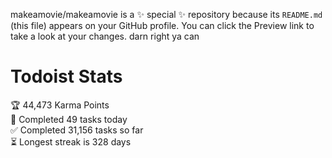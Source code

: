 makeamovie/makeamovie is a ✨ special ✨ repository because its `README.md` (this file) appears on your GitHub profile.
You can click the Preview link to take a look at your changes. darn right ya can

# Todoist Stats

<!-- TODO-IST:START -->
🏆  44,473 Karma Points           
🌸  Completed 49 tasks today           
✅  Completed 31,156 tasks so far           
⏳  Longest streak is 328 days
<!-- TODO-IST:END -->